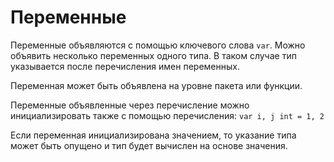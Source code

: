 # Переменные

Переменные объявляются с помощью ключевого слова `var`. Можно объявить несколько переменных одного типа. В таком случае тип указывается после перечисления имен переменных.

Переменная может быть объявлена на уровне пакета или функции.

Переменные объявленные через перечисление можно инициализировать также с помощью перечисления:
`var i, j int = 1, 2`

Если переменная инициализирована значением, то указание типа может быть опущено и тип будет вычислен на основе значения.